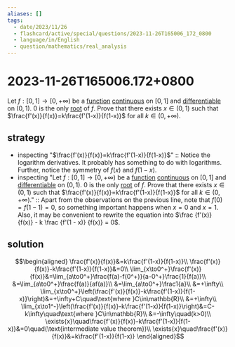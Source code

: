 ```yaml
---
aliases: []
tags:
  - date/2023/11/26
  - flashcard/active/special/questions/2023-11-26T165006_172_0800
  - language/in/English
  - question/mathematics/real_analysis
---
```


# 2023-11-26T165006.172+0800

Let $f:[0,1]\to[0,+\infty)$ be a [function](../../general/function%20(mathematics).md) [continuous](../../general/continuous%20function.md) on $[0,1]$ and [differentiable](../../general/differentiable%20function.md) on $(0,1)$. 0 is the only [root](../../general/zero%20of%20a%20function.md) of $f$. Prove that there exists $x\in(0,1)$ such that $\frac{f'(x)}{f(x)}=k\frac{f'(1-x)}{f(1-x)}$ for all $k\in(0,+\infty)$.

## strategy

- inspecting "$\frac{f'(x)}{f(x)}=k\frac{f'(1-x)}{f(1-x)}$" :: Notice the logarithm derivatives. It probably has something to do with logarithms. Further, notice the symmetry of $f(x)$ and $f(1 - x)$. <!--SR:!2024-10-07,72,312-->
- inspecting "Let $f:[0,1]\to[0,+\infty)$ be a [function](../../general/function%20(mathematics).md) [continuous](../../general/continuous%20function.md) on $[0,1]$ and [differentiable](../../general/differentiable%20function.md) on $(0,1)$. 0 is the only [root](../../general/zero%20of%20a%20function.md) of $f$. Prove that there exists $x\in(0,1)$ such that $\frac{f'(x)}{f(x)}=k\frac{f'(1-x)}{f(1-x)}$ for all $k\in(0,+\infty)$." :: Apart from the observations on the previous line, note that $f(0) = f(1 - 1) = 0$, so something important happens when $x = 0$ and $x = 1$. Also, it may be convenient to rewrite the equation into $\frac {f'(x)} {f(x)} - k \frac {f'(1 - x)} {f(x)} = 0$. <!--SR:!2024-10-17,64,270-->

## solution

$$\begin{aligned}
\frac{f'(x)}{f(x)}&=k\frac{f'(1-x)}{f(1-x)}\\
\frac{f'(x)}{f(x)}-k\frac{f'(1-x)}{f(1-x)}&=0\\
\lim_{x\to0^+}\frac{f'(x)}{f(x)}&=\lim_{a\to0^+}\frac{f(a)-f(0^+)}{a-0^+}\frac{1}{f(a)}\\
&=\lim_{a\to0^+}\frac{f(a)}{af(a)}\\
&=\lim_{a\to0^+}\frac1{a}\\
&=+\infty\\
\lim_{x\to0^+}\left(\frac{f'(x)}{f(x)}-k\frac{f'(1-x)}{f(1-x)}\right)&=+\infty+C\quad\text{where }C\in\mathbb{R}\\
&=+\infty\\
\lim_{x\to1^-}\left(\frac{f'(x)}{f(x)}-k\frac{f'(1-x)}{f(1-x)}\right)&=C-k\infty\quad\text{where }C\in\mathbb{R}\\
&=-\infty\quad(k>0)\\
\exists{x}\quad\frac{f'(x)}{f(x)}-k\frac{f'(1-x)}{f(1-x)}&=0\quad(\text{intermediate value theorem})\\
\exists{x}\quad\frac{f'(x)}{f(x)}&=k\frac{f'(1-x)}{f(1-x)}
\end{aligned}$$
